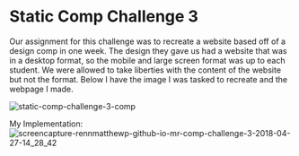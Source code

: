 # Static Comp Challenge 3

Our assignment for this challenge was to recreate a website based off of a design comp in one week. The design they gave us had a website that was in a desktop format, so the mobile and large screen format was up to each student. We were allowed to take liberties with the content of the website but not the format. Below I have the image I was tasked to recreate and the webpage I made.

![static-comp-challenge-3-comp](https://user-images.githubusercontent.com/29392210/39383842-041adc62-4a28-11e8-8ba8-a6c5a13ba43e.jpg)

My Implementation:
![screencapture-rennmatthewp-github-io-mr-comp-challenge-3-2018-04-27-14_28_42](https://user-images.githubusercontent.com/29392210/39383892-2a058300-4a28-11e8-8bf8-a71677075748.png)


